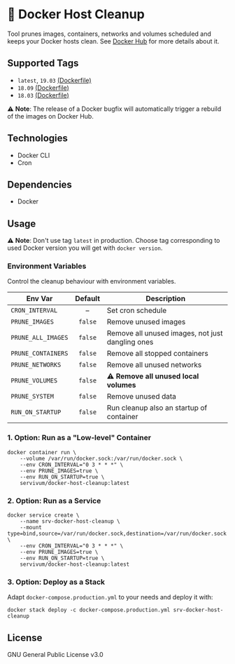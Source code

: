 # 🧹 Docker Host Cleanup

Tool prunes images, containers, networks and volumes scheduled and keeps your Docker hosts clean. See 
[Docker Hub](https://hub.docker.com/r/servivum/docker-host-cleanup) for more details about it.

## Supported Tags

- `latest`, `19.03` [(Dockerfile)](https://github.com/servivum/docker-host-cleanup/blob/master/Dockerfile)
- `18.09` [(Dockerfile)](https://github.com/servivum/docker-host-cleanup/blob/master/Dockerfile-18.09)
- `18.03` [(Dockerfile)](https://github.com/servivum/docker-host-cleanup/blob/master/Dockerfile-18.03)

⚠️ **Note**: The release of a Docker bugfix will automatically trigger a rebuild of the images on Docker Hub.

## Technologies

- Docker CLI
- Cron

## Dependencies

- Docker

## Usage

⚠️ **Note**: Don't use tag `latest` in production. Choose tag corresponding to used Docker version you will get with `docker version`.

### Environment Variables

Control the cleanup behaviour with environment variables.

| **Env Var** | **Default**| **Description** |
| --- | :---: | --- |
| `CRON_INTERVAL` | – | Set cron schedule |
| `PRUNE_IMAGES` | `false` | Remove unused images |
| `PRUNE_ALL_IMAGES` | `false` | Remove all unused images, not just dangling ones |
| `PRUNE_CONTAINERS` | `false` | Remove all stopped containers |
| `PRUNE_NETWORKS` | `false` | Remove all unused networks |
| `PRUNE_VOLUMES` | `false` | ⚠️ **Remove all unused local volumes** |
| `PRUNE_SYSTEM` | `false` | Remove unused data |
| `RUN_ON_STARTUP` | `false` | Run cleanup also an startup of container |

### 1. Option: Run as a "Low-level" Container

```
docker container run \
    --volume /var/run/docker.sock:/var/run/docker.sock \
    --env CRON_INTERVAL="0 3 * * *" \
    --env PRUNE_IMAGES=true \
    --env RUN_ON_STARTUP=true \
    servivum/docker-host-cleanup:latest
```

### 2. Option: Run as a Service

```
docker service create \
    --name srv-docker-host-cleanup \
    --mount type=bind,source=/var/run/docker.sock,destination=/var/run/docker.sock \
    --env CRON_INTERVAL="0 3 * * *" \
    --env PRUNE_IMAGES=true \
    --env RUN_ON_STARTUP=true \
    servivum/docker-host-cleanup:latest
```

### 3. Option: Deploy as a Stack

Adapt `docker-compose.production.yml` to your needs and deploy it with:

```
docker stack deploy -c docker-compose.production.yml srv-docker-host-cleanup
```

## License

GNU General Public License v3.0